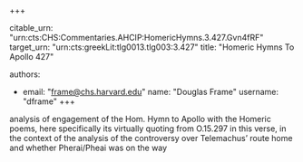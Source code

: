 +++


citable_urn: "urn:cts:CHS:Commentaries.AHCIP:HomericHymns.3.427.Gvn4fRF"
target_urn: "urn:cts:greekLit:tlg0013.tlg003:3.427"
title: "Homeric Hymns To Apollo 427"

authors:
- email: "frame@chs.harvard.edu"
  name: "Douglas Frame"
  username: "dframe"
+++

<p>analysis of engagement of the Hom. Hymn to Apollo with the Homeric poems, here specifically its virtually quoting from O.15.297 in this verse, in the context of the analysis of the controversy over Telemachus’ route home and whether Pherai/Pheai was on the way</p>